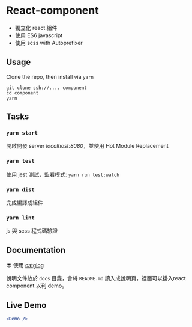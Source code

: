 # React-component

- 獨立化 react 組件
- 使用 ES6 javascript
- 使用 scss with Autoprefixer

## Usage

Clone the repo, then install via `yarn`

```
git clone ssh://.... component
cd component
yarn
```

## Tasks
### `yarn start`
開啟開發 server *localhost:8080*，並使用 Hot Module Replacement

### `yarn test`
使用 jest 測試，監看模式: `yarn run test:watch`

### `yarn dist`
完成編譯成組件

### `yarn lint`
js 與 scss 程式碼驗證

## Documentation

😎 使用 [catglog](https://github.com/interactivethings/catalog)

說明文件放於 `docs` 目錄，會將 `README.md` 讀入成說明頁，裡面可以掛入react component 以利 demo。

## Live Demo

```jsx
<Demo />
```

